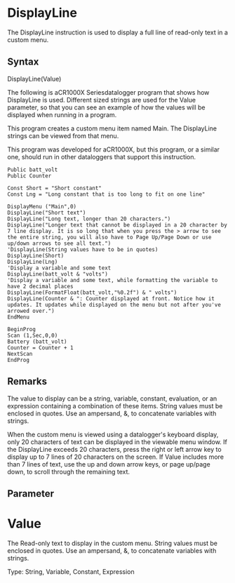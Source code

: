# DisplayLine

The DisplayLine instruction is used to display a full line of read-only text in a custom menu.

## Syntax

DisplayLine(Value)

The following is aCR1000X Seriesdatalogger program that shows how DisplayLine is used. Different sized strings are used for the Value parameter, so that you can see an example of how the values will be displayed when running in a program.

This program creates a custom menu item named Main. The DisplayLine strings can be viewed from that menu.

This program was developed for aCR1000X, but this program, or a similar one, should run in other dataloggers that support this instruction.

```
Public batt_volt
Public Counter

Const Short = "Short constant"
Const Lng = "Long constant that is too long to fit on one line"

DisplayMenu ("Main",0)
DisplayLine("Short text")
DisplayLine("Long text, longer than 20 characters.")
DisplayLine("Longer text that cannot be displayed in a 20 character by 7 line display. It is so long that when you press the > arrow to see the entire string, you will also have to Page Up/Page Down or use up/down arrows to see all text.")
'DisplayLine(String values have to be in quotes)
DisplayLine(Short)
DisplayLine(Lng)
'Display a variable and some text
DisplayLine(batt_volt & "volts")
'Display a variable and some text, while formatting the variable to have 2 decimal places
DisplayLine(FormatFloat(batt_volt,"%0.2f") & " volts")
DisplayLine(Counter & ": Counter displayed at front. Notice how it updates. It updates while displayed on the menu but not after you've arrowed over.")
EndMenu

BeginProg
Scan (1,Sec,0,0)
Battery (batt_volt)
Counter = Counter + 1
NextScan
EndProg
```

## Remarks

The value to display can be a string, variable, constant, evaluation, or an expression containing a combination of these items. String values must be enclosed in quotes. Use an ampersand, &, to concatenate variables with strings.

When the custom menu is viewed using a datalogger's keyboard display, only 20 characters of text can be displayed in the viewable menu window. If the DisplayLine exceeds 20 characters, press the right or left arrow key to display up to 7 lines of 20 characters on the screen. If Value includes more than 7 lines of text, use the up and down arrow keys, or page up/page down, to scroll through the remaining text.

## Parameter

# Value

The Read-only text to display in the custom menu. String values must be enclosed in quotes. Use an ampersand, &, to concatenate variables with strings.

Type: String, Variable, Constant, Expression
